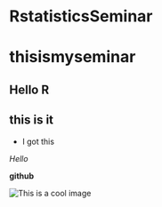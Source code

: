 # RstatisticsSeminar
# thisismyseminar
## Hello R
## this is it ##
* I got this 

_Hello_

**github**

![This is a cool image](https://ip1gh35mejw4dpqjl4aya71p-wpengine.netdna-ssl.com/wp-content/uploads/2016/02/analytics-meme-sword-guy.png.webp)
